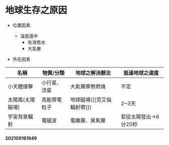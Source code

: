 # 地球生存之原因

- 位置因素
	- 溫度適中
		- 有液態水
		- 大氣層

- 外在因素

| 名稱 | 物質/分類 | 地球之解決辦法 | 抵達地球之速度 |
|---|---|---|---|
| 小天體撞擊 | 小行星、流星 | 大氣層摩擦燃燒 |不定|
|  太陽風(太陽磁場) | 高能帶電粒子 | 地球磁場([[范艾倫輻射帶]]) | 2~3天|
| 宇宙背景輻射 | 電磁波 | 電離層、臭氧層 |若從太陽發出->8分20秒 |

#### 202109161949